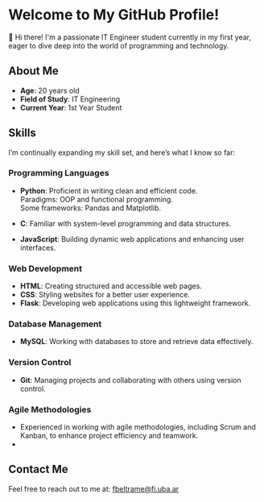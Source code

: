# Welcome to My GitHub Profile!

👋 Hi there! I'm a passionate IT Engineer student currently in my first year, eager to dive deep into the world of programming and technology.

## About Me
- **Age**: 20 years old
- **Field of Study**: IT Engineering
- **Current Year**: 1st Year Student

## Skills
I’m continually expanding my skill set, and here’s what I know so far:

### Programming Languages
- **Python**: Proficient in writing clean and efficient code.  
  Paradigms: OOP and functional programming.  
  Some frameworks: Pandas and Matplotlib.
  
- **C**: Familiar with system-level programming and data structures.

- **JavaScript**: Building dynamic web applications and enhancing user interfaces.

### Web Development
- **HTML**: Creating structured and accessible web pages.
- **CSS**: Styling websites for a better user experience.
- **Flask**: Developing web applications using this lightweight framework.

### Database Management
- **MySQL**: Working with databases to store and retrieve data effectively.

### Version Control
- **Git**: Managing projects and collaborating with others using version control.

### Agile Methodologies
- Experienced in working with agile methodologies, including Scrum and Kanban, to enhance project efficiency and teamwork.
- 
## Contact Me
Feel free to reach out to me at: [fbeltrame@fi.uba.ar](mailto:fbeltrame@fi.uba.ar)
